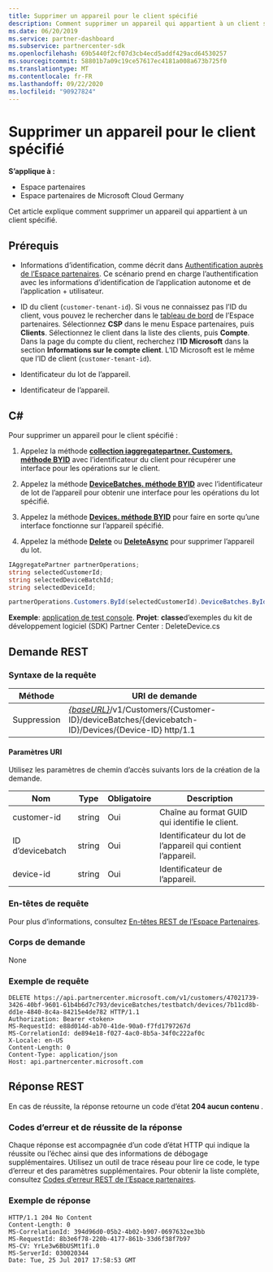 ```yaml
---
title: Supprimer un appareil pour le client spécifié
description: Comment supprimer un appareil qui appartient à un client spécifié.
ms.date: 06/20/2019
ms.service: partner-dashboard
ms.subservice: partnercenter-sdk
ms.openlocfilehash: 69b5440f2cf07d3cb4ecd5addf429acd64530257
ms.sourcegitcommit: 58801b7a09c19ce57617ec4181a008a673b725f0
ms.translationtype: MT
ms.contentlocale: fr-FR
ms.lasthandoff: 09/22/2020
ms.locfileid: "90927824"
---
```

# <a name="delete-a-device-for-the-specified-customer"></a>Supprimer un appareil pour le client spécifié

**S’applique à :**

- Espace partenaires
- Espace partenaires de Microsoft Cloud Germany

Cet article explique comment supprimer un appareil qui appartient à un client spécifié.

## <a name="prerequisites"></a>Prérequis

- Informations d’identification, comme décrit dans [Authentification auprès de l’Espace partenaires](partner-center-authentication.md). Ce scénario prend en charge l’authentification avec les informations d’identification de l’application autonome et de l’application + utilisateur.

- ID du client (`customer-tenant-id`). Si vous ne connaissez pas l’ID du client, vous pouvez le rechercher dans le [tableau de bord](https://partner.microsoft.com/dashboard) de l’Espace partenaires. Sélectionnez **CSP** dans le menu Espace partenaires, puis **Clients**. Sélectionnez le client dans la liste des clients, puis **Compte**. Dans la page du compte du client, recherchez l’**ID Microsoft** dans la section **Informations sur le compte client**. L’ID Microsoft est le même que l’ID de client (`customer-tenant-id`).

- Identificateur du lot de l’appareil.

- Identificateur de l’appareil.

## <a name="c"></a>C\#

Pour supprimer un appareil pour le client spécifié :

1. Appelez la méthode [**collection iaggregatepartner. Customers. méthode BYID**](/dotnet/api/microsoft.store.partnercenter.customers.icustomercollection.byid) avec l’identificateur du client pour récupérer une interface pour les opérations sur le client.

2. Appelez la méthode [**DeviceBatches. méthode BYID**](/dotnet/api/microsoft.store.partnercenter.devicesdeployment.idevicesbatchcollection.byid) avec l’identificateur de lot de l’appareil pour obtenir une interface pour les opérations du lot spécifié.

3. Appelez la méthode [**Devices. méthode BYID**](/dotnet/api/microsoft.store.partnercenter.devicesdeployment.idevicecollection.byid) pour faire en sorte qu’une interface fonctionne sur l’appareil spécifié.

4. Appelez la méthode [**Delete**](/dotnet/api/microsoft.store.partnercenter.devicesdeployment.idevice.delete) ou [**DeleteAsync**](/dotnet/api/microsoft.store.partnercenter.devicesdeployment.idevice.deleteasync) pour supprimer l’appareil du lot.

``` csharp
IAggregatePartner partnerOperations;
string selectedCustomerId;
string selectedDeviceBatchId;
string selectedDeviceId;

partnerOperations.Customers.ById(selectedCustomerId).DeviceBatches.ById(selectedDeviceBatchId).Devices.ById(selectedDeviceId).Delete();
```

**Exemple**: [application de test console](console-test-app.md). **Projet**: **classe**d’exemples du kit de développement logiciel (SDK) Partner Center : DeleteDevice.cs

## <a name="rest-request"></a>Demande REST

### <a name="request-syntax"></a>Syntaxe de la requête

| Méthode     | URI de demande                                                                                                                        |
|------------|------------------------------------------------------------------------------------------------------------------------------------|
| Suppression     | [*{baseURL}*](partner-center-rest-urls.md)/v1/Customers/{Customer-ID}/deviceBatches/{devicebatch-ID}/Devices/{Device-ID} http/1.1  |

#### <a name="uri-parameters"></a>Paramètres URI

Utilisez les paramètres de chemin d’accès suivants lors de la création de la demande.

| Nom           | Type   | Obligatoire | Description                                                        |
|----------------|--------|----------|--------------------------------------------------------------------|
| customer-id    | string | Oui      | Chaîne au format GUID qui identifie le client.              |
| ID d’devicebatch | string | Oui      | Identificateur du lot de l’appareil qui contient l’appareil. |
| device-id      | string | Oui      | Identificateur de l’appareil.                                             |

### <a name="request-headers"></a>En-têtes de requête

Pour plus d’informations, consultez [En-têtes REST de l’Espace Partenaires](headers.md).

### <a name="request-body"></a>Corps de demande

None

### <a name="request-example"></a>Exemple de requête

```http
DELETE https://api.partnercenter.microsoft.com/v1/customers/47021739-3426-40bf-9601-61b4b6d7c793/deviceBatches/testbatch/devices/7b11cd8b-dd1e-4840-8c4a-84215e4de782 HTTP/1.1
Authorization: Bearer <token>
MS-RequestId: e88d014d-ab70-41de-90a0-f7fd1797267d
MS-CorrelationId: de894e18-f027-4ac0-8b5a-34f0c222af0c
X-Locale: en-US
Content-Length: 0
Content-Type: application/json
Host: api.partnercenter.microsoft.com
```

## <a name="rest-response"></a>Réponse REST

En cas de réussite, la réponse retourne un code d’état **204 aucun contenu** .

### <a name="response-success-and-error-codes"></a>Codes d’erreur et de réussite de la réponse

Chaque réponse est accompagnée d’un code d’état HTTP qui indique la réussite ou l’échec ainsi que des informations de débogage supplémentaires. Utilisez un outil de trace réseau pour lire ce code, le type d’erreur et des paramètres supplémentaires. Pour obtenir la liste complète, consultez [Codes d’erreur REST de l’Espace partenaires](error-codes.md).

### <a name="response-example"></a>Exemple de réponse

```http
HTTP/1.1 204 No Content
Content-Length: 0
MS-CorrelationId: 394d96d0-05b2-4b02-b907-0697632ee3bb
MS-RequestId: 8b3e6f78-220b-4177-861b-33d6f38f7b97
MS-CV: YrLe3w6BbUSMt1fi.0
MS-ServerId: 030020344
Date: Tue, 25 Jul 2017 17:58:53 GMT
```
